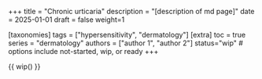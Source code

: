 +++
title = "Chronic urticaria"
description = "[description of md page]"
date = 2025-01-01
draft = false
weight=1

[taxonomies]
tags = ["hypersensitivity", "dermatology"]
[extra]
toc = true
series = "dermatology"
authors = ["author 1", "author 2"]
status="wip" # options include not-started, wip, or ready
+++

{{ wip() }}

</br>
</br>

<div class="blur-container">

</div>
